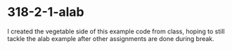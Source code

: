 # 318-2-1-alab

I created the vegetable side of this example code from class, hoping to still tackle the alab example after other assignments are done during break.
